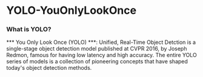 # YOLO-YouOnlyLookOnce

### What is YOLO?
*** You Only Look Once (YOLO) ***: Unified, Real-Time Object Detction is a single-stage object detection model published at CVPR 2016, by Joseph Redmon, famous for having low latency and high accuracy. The entire YOLO series of models is a collection of pioneering concepts that have shaped today's object detection methods.
